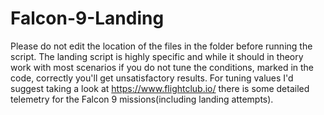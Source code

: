 # Falcon-9-Landing
Please do not edit the location of the files in the folder before running the script.
The landing script is highly specific and while it should in theory work with most scenarios if you do not tune the conditions, marked in the code, correctly you'll get unsatisfactory results. For tuning values I'd suggest taking a look at https://www.flightclub.io/ there is some detailed telemetry for the Falcon 9 missions(including landing attempts).
